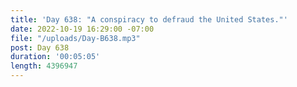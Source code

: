 ```yaml
---
title: 'Day 638: "A conspiracy to defraud the United States."'
date: 2022-10-19 16:29:00 -07:00
file: "/uploads/Day-B638.mp3"
post: Day 638
duration: '00:05:05'
length: 4396947
---
```



